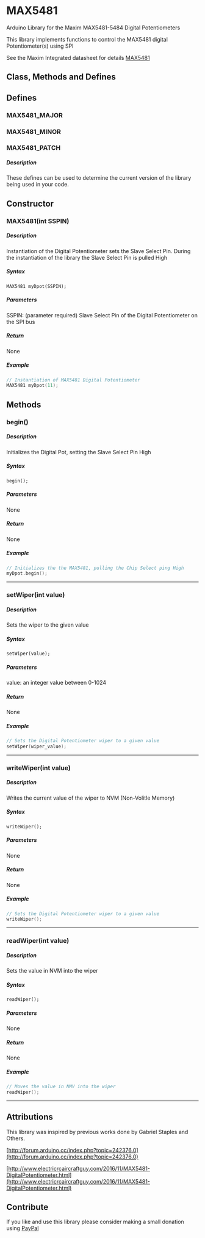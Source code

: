 # MAX5481

Arduino Library for the Maxim MAX5481-5484 Digital Potentiometers

This library implements functions to control the MAX5481 digital Potentiometer(s) using SPI

See the Maxim Integrated datasheet for details [MAX5481](https://datasheets.maximintegrated.com/en/ds/MAX5481-MAX5484.pdf)


## Class, Methods and Defines

## Defines
### MAX5481_MAJOR
### MAX5481_MINOR
### MAX5481_PATCH
##### Description
These defines can be used to determine the current version of the library being used in your code.

## Constructor
### MAX5481(int SSPIN)
##### Description
Instantiation of the Digital Potentiometer sets the Slave Select Pin. During the instantiation of the library the Slave Select Pin is pulled High
##### Syntax
`MAX5481 myDpot(SSPIN);`
##### Parameters
SSPIN: (parameter required) Slave Select Pin of the Digital Potentiometer on the SPI bus
##### Return
None
##### Example
```C++
// Instantiation of MAX5481 Digital Potentiometer
MAX5481 myDpot(11);
```

## Methods
### begin()
##### Description
Initializes the Digital Pot, setting the Slave Select Pin High
##### Syntax
`begin();`
##### Parameters
None
##### Return
None
##### Example
```C++
// Initializes the the MAX5481, pulling the Chip Select ping High
myDpot.begin();
```
---

### setWiper(int value)
##### Description
Sets the wiper to the given value
##### Syntax
`setWiper(value);`
##### Parameters
value: an integer value between 0-1024
##### Return
None
##### Example
```C++
// Sets the Digital Potentiometer wiper to a given value
setWiper(wiper_value);
```
---

### writeWiper(int value)
##### Description
Writes the current value of the wiper to NVM (Non-Volitle Memory)
##### Syntax
`writeWiper();`
##### Parameters
None
##### Return
None
##### Example
```C++
// Sets the Digital Potentiometer wiper to a given value
writeWiper();
```
---

### readWiper(int value)
##### Description
Sets the value in NVM into the wiper
##### Syntax
`readWiper();`
##### Parameters
None
##### Return
None
##### Example
```C++
// Moves the value in NMV into the wiper
readWiper();
```
---

## Attributions
This library was inspired by previous works done by Gabriel Staples and Others.

[http://forum.arduino.cc/index.php?topic=242376.0](http://forum.arduino.cc/index.php?topic=242376.0)

[http://www.electricrcaircraftguy.com/2016/11/MAX5481-DigitalPotentiometer.html](http://www.electricrcaircraftguy.com/2016/11/MAX5481-DigitalPotentiometer.html)

## Contribute

If you like and use this library please consider making a small donation using [PayPal](https://www.paypal.me/robertfchapman/5USD)
